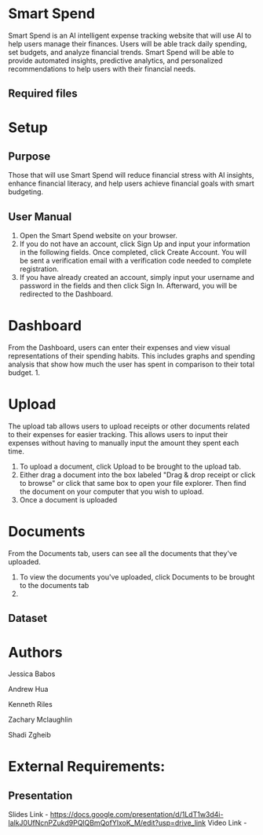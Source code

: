 # Smart Spend
Smart Spend is an AI intelligent expense tracking website that will use AI to help users manage their finances. 
Users will be able track daily spending, set budgets, and analyze financial trends. Smart Spend will be able to 
provide automated insights, predictive analytics, and personalized recommendations to help users with their financial needs. 

## Required files


# Setup


## Purpose
Those that will use Smart Spend will reduce financial stress with AI insights, enhance financial literacy, and help 
users achieve financial goals with smart budgeting.


## User Manual
1. Open the Smart Spend website on your browser.
2. If you do not have an account, click Sign Up and input your information in the following fields. Once completed, click Create Account. You will be sent a verification email with a verification code needed to complete registration.
3. If you have already created an account, simply input your username and password in the fields and then click Sign In. Afterward, you will be redirected to the Dashboard.

# Dashboard
From the Dashboard, users can enter their expenses and view visual representations of their spending habits. This includes graphs and spending analysis that show how much the user has spent in comparison to their total budget.
1. 

# Upload
The upload tab allows users to upload receipts or other documents related to their expenses for easier tracking. This allows users to input their expenses without having to manually input the amount they spent each time.
1. To upload a document, click Upload to be brought to the upload tab.
2. Either drag a document into the box labeled "Drag & drop receipt or click to browse" or click that same box to open your file explorer. Then find the document on your computer that you wish to upload.
3. Once a document is uploaded 

# Documents
From the Documents tab, users can see all the documents that they've uploaded.
1. To view the documents you've uploaded, click Documents to be brought to the documents tab
2. 

## Dataset


# Authors
Jessica Babos

Andrew Hua

Kenneth Riles

Zachary Mclaughlin

Shadi Zgheib

# External Requirements:

 ## Presentation
 Slides Link - https://docs.google.com/presentation/d/1LdT1w3d4i-lalkJ0UfNcnPZukd9PQlQBmQofYlxoK_M/edit?usp=drive_link
 Video Link - 
